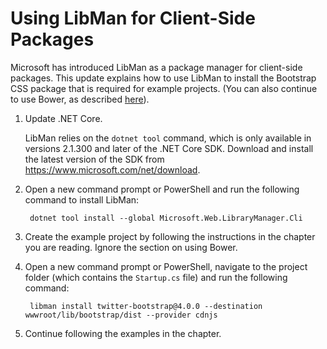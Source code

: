 # Using LibMan for Client-Side Packages


Microsoft has introduced LibMan as a package manager for client-side packages. This update explains how to use LibMan to install the Bootstrap CSS package that is required for example projects. (You can also continue to use Bower, as described [here](Using%20Bower.md)).

1. Update .NET Core.

    LibMan relies on the `dotnet tool` command, which is only available in versions 2.1.300 and later of the .NET Core SDK. Download and install the latest version of the SDK from https://www.microsoft.com/net/download.

2. Open a new command prompt or PowerShell and run the following command to install LibMan:

        dotnet tool install --global Microsoft.Web.LibraryManager.Cli

3. Create the example project by following the instructions in the chapter you are reading. Ignore the section on using Bower.

4. Open a new command prompt or PowerShell, navigate to the project folder (which contains the `Startup.cs` file) and run the following command:

        libman install twitter-bootstrap@4.0.0 --destination wwwroot/lib/bootstrap/dist --provider cdnjs

5. Continue following the examples in the chapter.

